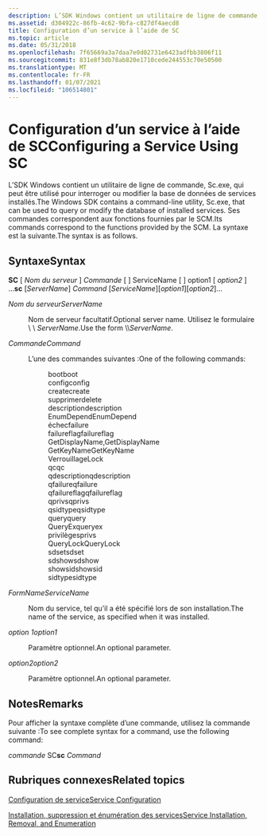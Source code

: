 ```yaml
---
description: L’SDK Windows contient un utilitaire de ligne de commande, Sc.exe, qui peut être utilisé pour interroger ou modifier la base de données de services installés. Ses commandes correspondent aux fonctions fournies par le SCM. La syntaxe est la suivante.
ms.assetid: d304922c-86fb-4c62-9bfa-c827df4aecd8
title: Configuration d’un service à l’aide de SC
ms.topic: article
ms.date: 05/31/2018
ms.openlocfilehash: 7f65669a3a7daa7e0d02731e6423adfbb3806f11
ms.sourcegitcommit: 831e8f3db78ab820e1710cede244553c70e50500
ms.translationtype: MT
ms.contentlocale: fr-FR
ms.lasthandoff: 01/07/2021
ms.locfileid: "106514801"
---
```

# <a name="configuring-a-service-using-sc"></a><span data-ttu-id="f0f06-105">Configuration d’un service à l’aide de SC</span><span class="sxs-lookup"><span data-stu-id="f0f06-105">Configuring a Service Using SC</span></span>

<span data-ttu-id="f0f06-106">L’SDK Windows contient un utilitaire de ligne de commande, Sc.exe, qui peut être utilisé pour interroger ou modifier la base de données de services installés.</span><span class="sxs-lookup"><span data-stu-id="f0f06-106">The Windows SDK contains a command-line utility, Sc.exe, that can be used to query or modify the database of installed services.</span></span> <span data-ttu-id="f0f06-107">Ses commandes correspondent aux fonctions fournies par le SCM.</span><span class="sxs-lookup"><span data-stu-id="f0f06-107">Its commands correspond to the functions provided by the SCM.</span></span> <span data-ttu-id="f0f06-108">La syntaxe est la suivante.</span><span class="sxs-lookup"><span data-stu-id="f0f06-108">The syntax is as follows.</span></span>

## <a name="syntax"></a><span data-ttu-id="f0f06-109">Syntaxe</span><span class="sxs-lookup"><span data-stu-id="f0f06-109">Syntax</span></span>

<span data-ttu-id="f0f06-110">**SC** \[ *Nom du serveur* \] *Commande* \[  \] ServiceName \[  \] option1 \[ *option2* \] ...</span><span class="sxs-lookup"><span data-stu-id="f0f06-110">**sc** \[*ServerName*\] *Command* \[*ServiceName*\]\[*option1*\]\[*option2*\]...</span></span>

<dl> <dt>

<span data-ttu-id="f0f06-111"><span id="ServerName"></span><span id="servername"></span><span id="SERVERNAME"></span>*Nom du serveur*</span><span class="sxs-lookup"><span data-stu-id="f0f06-111"><span id="ServerName"></span><span id="servername"></span><span id="SERVERNAME"></span>*ServerName*</span></span>
</dt> <dd>

<span data-ttu-id="f0f06-112">Nom de serveur facultatif.</span><span class="sxs-lookup"><span data-stu-id="f0f06-112">Optional server name.</span></span> <span data-ttu-id="f0f06-113">Utilisez le formulaire \\ \\ *ServerName*.</span><span class="sxs-lookup"><span data-stu-id="f0f06-113">Use the form \\\\*ServerName*.</span></span>

</dd> <dt>

<span data-ttu-id="f0f06-114"><span id="Command"></span><span id="command"></span><span id="COMMAND"></span>*Commande*</span><span class="sxs-lookup"><span data-stu-id="f0f06-114"><span id="Command"></span><span id="command"></span><span id="COMMAND"></span>*Command*</span></span>
</dt> <dd>

<span data-ttu-id="f0f06-115">L’une des commandes suivantes :</span><span class="sxs-lookup"><span data-stu-id="f0f06-115">One of the following commands:</span></span>

<dl> <dd><span data-ttu-id="f0f06-116">boot</span><span class="sxs-lookup"><span data-stu-id="f0f06-116">boot</span></span></dd> <dd><span data-ttu-id="f0f06-117">config</span><span class="sxs-lookup"><span data-stu-id="f0f06-117">config</span></span></dd> <dd><span data-ttu-id="f0f06-118">create</span><span class="sxs-lookup"><span data-stu-id="f0f06-118">create</span></span></dd> <dd><span data-ttu-id="f0f06-119">supprimer</span><span class="sxs-lookup"><span data-stu-id="f0f06-119">delete</span></span></dd> <dd><span data-ttu-id="f0f06-120">description</span><span class="sxs-lookup"><span data-stu-id="f0f06-120">description</span></span></dd> <dd><span data-ttu-id="f0f06-121">EnumDepend</span><span class="sxs-lookup"><span data-stu-id="f0f06-121">EnumDepend</span></span></dd> <dd><span data-ttu-id="f0f06-122">échec</span><span class="sxs-lookup"><span data-stu-id="f0f06-122">failure</span></span></dd> <dd><span data-ttu-id="f0f06-123">failureflag</span><span class="sxs-lookup"><span data-stu-id="f0f06-123">failureflag</span></span></dd> <dd><span data-ttu-id="f0f06-124">GetDisplayName,</span><span class="sxs-lookup"><span data-stu-id="f0f06-124">GetDisplayName</span></span></dd> <dd><span data-ttu-id="f0f06-125">GetKeyName</span><span class="sxs-lookup"><span data-stu-id="f0f06-125">GetKeyName</span></span></dd> <dd><span data-ttu-id="f0f06-126">Verrouillage</span><span class="sxs-lookup"><span data-stu-id="f0f06-126">Lock</span></span></dd> <dd><span data-ttu-id="f0f06-127">qc</span><span class="sxs-lookup"><span data-stu-id="f0f06-127">qc</span></span></dd> <dd><span data-ttu-id="f0f06-128">qdescription</span><span class="sxs-lookup"><span data-stu-id="f0f06-128">qdescription</span></span></dd> <dd><span data-ttu-id="f0f06-129">qfailure</span><span class="sxs-lookup"><span data-stu-id="f0f06-129">qfailure</span></span></dd> <dd><span data-ttu-id="f0f06-130">qfailureflag</span><span class="sxs-lookup"><span data-stu-id="f0f06-130">qfailureflag</span></span></dd> <dd><span data-ttu-id="f0f06-131">qprivs</span><span class="sxs-lookup"><span data-stu-id="f0f06-131">qprivs</span></span></dd> <dd><span data-ttu-id="f0f06-132">qsidtype</span><span class="sxs-lookup"><span data-stu-id="f0f06-132">qsidtype</span></span></dd> <dd><span data-ttu-id="f0f06-133">query</span><span class="sxs-lookup"><span data-stu-id="f0f06-133">query</span></span></dd> <dd><span data-ttu-id="f0f06-134">QueryEx</span><span class="sxs-lookup"><span data-stu-id="f0f06-134">queryex</span></span></dd> <dd><span data-ttu-id="f0f06-135">privilèges</span><span class="sxs-lookup"><span data-stu-id="f0f06-135">privs</span></span></dd> <dd><span data-ttu-id="f0f06-136">QueryLock</span><span class="sxs-lookup"><span data-stu-id="f0f06-136">QueryLock</span></span></dd> <dd><span data-ttu-id="f0f06-137">sdset</span><span class="sxs-lookup"><span data-stu-id="f0f06-137">sdset</span></span></dd> <dd><span data-ttu-id="f0f06-138">sdshow</span><span class="sxs-lookup"><span data-stu-id="f0f06-138">sdshow</span></span></dd> <dd><span data-ttu-id="f0f06-139">showsid</span><span class="sxs-lookup"><span data-stu-id="f0f06-139">showsid</span></span></dd> <dd><span data-ttu-id="f0f06-140">sidtype</span><span class="sxs-lookup"><span data-stu-id="f0f06-140">sidtype</span></span></dd> </dl> </dd> <dt>

<span data-ttu-id="f0f06-141"><span id="ServiceName"></span><span id="servicename"></span><span id="SERVICENAME"></span>*FormName*</span><span class="sxs-lookup"><span data-stu-id="f0f06-141"><span id="ServiceName"></span><span id="servicename"></span><span id="SERVICENAME"></span>*ServiceName*</span></span>
</dt> <dd>

<span data-ttu-id="f0f06-142">Nom du service, tel qu’il a été spécifié lors de son installation.</span><span class="sxs-lookup"><span data-stu-id="f0f06-142">The name of the service, as specified when it was installed.</span></span>

</dd> <dt>

<span data-ttu-id="f0f06-143"><span id="option1"></span><span id="OPTION1"></span>*option 1*</span><span class="sxs-lookup"><span data-stu-id="f0f06-143"><span id="option1"></span><span id="OPTION1"></span>*option1*</span></span>
</dt> <dd>

<span data-ttu-id="f0f06-144">Paramètre optionnel.</span><span class="sxs-lookup"><span data-stu-id="f0f06-144">An optional parameter.</span></span>

</dd> <dt>

<span data-ttu-id="f0f06-145"><span id="option2"></span><span id="OPTION2"></span>*option2*</span><span class="sxs-lookup"><span data-stu-id="f0f06-145"><span id="option2"></span><span id="OPTION2"></span>*option2*</span></span>
</dt> <dd>

<span data-ttu-id="f0f06-146">Paramètre optionnel.</span><span class="sxs-lookup"><span data-stu-id="f0f06-146">An optional parameter.</span></span>

</dd> </dl>

## <a name="remarks"></a><span data-ttu-id="f0f06-147">Notes</span><span class="sxs-lookup"><span data-stu-id="f0f06-147">Remarks</span></span>

<span data-ttu-id="f0f06-148">Pour afficher la syntaxe complète d’une commande, utilisez la commande suivante :</span><span class="sxs-lookup"><span data-stu-id="f0f06-148">To see complete syntax for a command, use the following command:</span></span>

<span data-ttu-id="f0f06-149"> *commande* SC</span><span class="sxs-lookup"><span data-stu-id="f0f06-149">**sc** *Command*</span></span>

## <a name="related-topics"></a><span data-ttu-id="f0f06-150">Rubriques connexes</span><span class="sxs-lookup"><span data-stu-id="f0f06-150">Related topics</span></span>

<dl> <dt>

[<span data-ttu-id="f0f06-151">Configuration de service</span><span class="sxs-lookup"><span data-stu-id="f0f06-151">Service Configuration</span></span>](service-configuration.md)
</dt> <dt>

[<span data-ttu-id="f0f06-152">Installation, suppression et énumération des services</span><span class="sxs-lookup"><span data-stu-id="f0f06-152">Service Installation, Removal, and Enumeration</span></span>](service-installation-removal-and-enumeration.md)
</dt> </dl>

 

 



